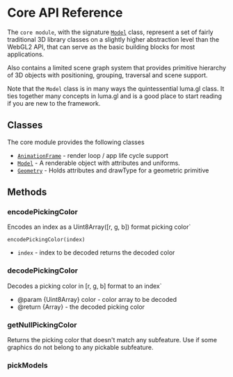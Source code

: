 # Core API Reference

The `core module`, with the signature [`Model`](/#/documentation/api-reference/model) class, represent a set of fairly traditional 3D library classes on a slightly higher abstraction level than the WebGL2 API, that can serve as the basic building blocks for most applications.

Also contains a limited scene graph system that provides primitive hierarchy of 3D objects with positioning, grouping, traversal and scene support.

Note that the `Model` class is in many ways the quintessential luma.gl class. It ties together many concepts in luma.gl and is a good place to start reading if you are new to the framework.


## Classes

The core module provides the following classes

* [`AnimationFrame`](/#/documentation/api-reference/animation-frame) - render loop / app life cycle support
* [`Model`](/#/documentation/api-reference/model) - A renderable object with attributes and uniforms.
* [`Geometry`](/#/documentation/api-reference/geometry) - Holds attributes and drawType for a geometric primitive

## Methods

### encodePickingColor

Encodes an index as a Uint8Array([r, g, b]) format picking color`

`encodePickingColor(index)`

* `index` - index to be decoded
returns the decoded color


### decodePickingColor

Decodes a picking color in [r, g, b] format to an index`

 * @param {Uint8Array} color - color array to be decoded
 * @return {Array} - the decoded picking color


### getNullPickingColor

Returns the picking color that doesn't match any subfeature. Use if some graphics do not belong to any pickable subfeature.


### pickModels
